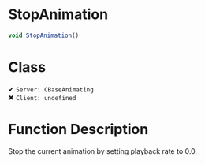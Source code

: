 # StopAnimation
```js
void StopAnimation()
```
# Class
✔ `Server: CBaseAnimating`  
✖ `Client: undefined`  

# Function Description
Stop the current animation by setting playback rate to 0.0.
